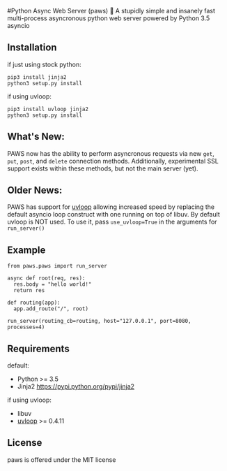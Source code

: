 #Python Async Web Server (paws) 🐾
A stupidly simple and insanely fast multi-process asyncronous python web server powered by Python 3.5 asyncio

Installation
------------
if just using stock python:
```
pip3 install jinja2
python3 setup.py install
```
if using uvloop:
```
pip3 install uvloop jinja2
python3 setup.py install
```


What's New:
-----------
PAWS now has the ability to perform asyncronous requests via new `get`, `put`, `post`, and `delete` connection methods. Additionally, experimental SSL support exists within these methods, but not the main server (yet).

Older News:
-----------
PAWS has support for [uvloop](http://github.com/magicstack/uvloop) allowing increased speed by replacing the default asyncio loop construct with one running on top of libuv. By default uvloop is NOT used. To use it, pass `use_uvloop=True` in the arguments for `run_server()`

Example
-------

```
from paws.paws import run_server

async def root(req, res):
  res.body = "hello world!"
  return res

def routing(app):
  app.add_route("/", root)

run_server(routing_cb=routing, host="127.0.0.1", port=8080, processes=4)
```

Requirements
------------
default:
- Python >= 3.5
- Jinja2 https://pypi.python.org/pypi/jinja2

if using uvloop:
- libuv
- [uvloop](http://github.com/magicstack/uvloop) >= 0.4.11

License
-------
paws is offered under the MIT license

